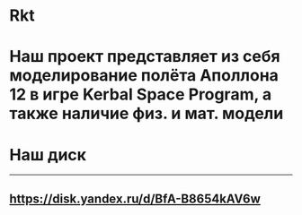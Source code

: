 # Rkt
# Наш проект представляет из себя моделирование полёта Аполлона 12 в игре Kerbal Space Program, а также наличие физ. и мат. модели
# Наш диск
____
https://disk.yandex.ru/d/BfA-B8654kAV6w
----
